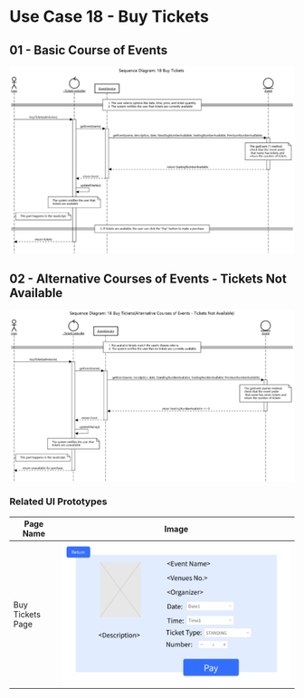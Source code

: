 # Use Case 18 - Buy Tickets
## 01 - Basic Course of Events
![Buy Tickets - Basic Course of Events](/02-analysis/usecases/images/18-use-case-BuyTickets-basic.png)
## 02 - Alternative Courses of Events - Tickets Not Available
![Buy Tickets - Alternate Course of Events -  Tickets Not Available](/02-analysis/usecases/images/18-use-case-BuyTickets-alternate.png)
### Related UI Prototypes
| Page Name               | Image                                                      |
|-------------------------|------------------------------------------------------------|
| Buy Tickets Page | ![Buy Tickets Page](01-requirements/UI/10-buy-tickets.png) |